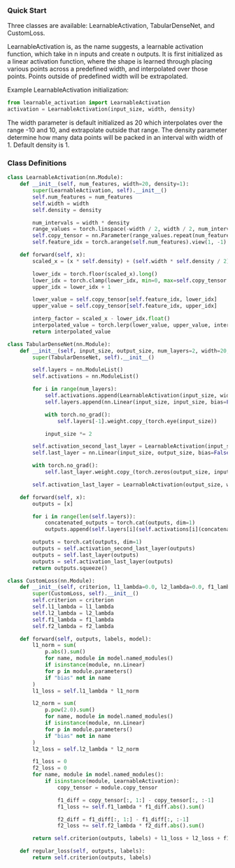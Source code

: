 ### Quick Start
Three classes are available: LearnableActivation, TabularDenseNet, and CustomLoss.

LearnableActivation is, as the name suggests, a learnable activation function, which take in n inputs and create n outputs. It is first initialized as a linear activation function, where the shape is learned through placing various points across a predefined width, and interpolated over those points. Points outside of predefined width will be extrapolated.

Example LearnableActivation initialization:
```python
from learnable_activation import LearnableActivation
activation = LearnableActivation(input_size, width, density)
```

The width parameter is default initialized as 20 which interpolates over the range -10 and 10, and extrapolate outside that range. The density parameter determine how many data points will be packed in an interval with width of 1. Default density is 1.

### Class Definitions
```python
class LearnableActivation(nn.Module):
    def __init__(self, num_features, width=20, density=1):
        super(LearnableActivation, self).__init__()
        self.num_features = num_features
        self.width = width
        self.density = density

        num_intervals = width * density
        range_values = torch.linspace(-width / 2, width / 2, num_intervals + 1)
        self.copy_tensor = nn.Parameter(range_values.repeat(num_features, 1))
        self.feature_idx = torch.arange(self.num_features).view(1, -1)

    def forward(self, x):
        scaled_x = (x * self.density) + (self.width * self.density / 2)

        lower_idx = torch.floor(scaled_x).long()
        lower_idx = torch.clamp(lower_idx, min=0, max=self.copy_tensor.size(1) - 2)
        upper_idx = lower_idx + 1

        lower_value = self.copy_tensor[self.feature_idx, lower_idx]
        upper_value = self.copy_tensor[self.feature_idx, upper_idx]

        interp_factor = scaled_x - lower_idx.float()
        interpolated_value = torch.lerp(lower_value, upper_value, interp_factor)
        return interpolated_value
```

```python
class TabularDenseNet(nn.Module):
    def __init__(self, input_size, output_size, num_layers=2, width=20, density=1):
        super(TabularDenseNet, self).__init__()

        self.layers = nn.ModuleList()
        self.activations = nn.ModuleList()

        for i in range(num_layers):
            self.activations.append(LearnableActivation(input_size, width, density))
            self.layers.append(nn.Linear(input_size, input_size, bias=False))

            with torch.no_grad():
                self.layers[-1].weight.copy_(torch.eye(input_size))

            input_size *= 2

        self.activation_second_last_layer = LearnableActivation(input_size, width, density)
        self.last_layer = nn.Linear(input_size, output_size, bias=False)

        with torch.no_grad():
            self.last_layer.weight.copy_(torch.zeros(output_size, input_size))

        self.activation_last_layer = LearnableActivation(output_size, width, density)

    def forward(self, x):
        outputs = [x]

        for i in range(len(self.layers)):
            concatenated_outputs = torch.cat(outputs, dim=1)
            outputs.append(self.layers[i](self.activations[i](concatenated_outputs)))

        outputs = torch.cat(outputs, dim=1)
        outputs = self.activation_second_last_layer(outputs)
        outputs = self.last_layer(outputs)
        outputs = self.activation_last_layer(outputs)
        return outputs.squeeze()
```

```python
class CustomLoss(nn.Module):
    def __init__(self, criterion, l1_lambda=0.0, l2_lambda=0.0, f1_lambda=0.0, f2_lambda=0.0):
        super(CustomLoss, self).__init__()
        self.criterion = criterion
        self.l1_lambda = l1_lambda
        self.l2_lambda = l2_lambda
        self.f1_lambda = f1_lambda
        self.f2_lambda = f2_lambda

    def forward(self, outputs, labels, model):
        l1_norm = sum(
            p.abs().sum()
            for name, module in model.named_modules()
            if isinstance(module, nn.Linear)
            for p in module.parameters()
            if "bias" not in name
        )
        l1_loss = self.l1_lambda * l1_norm

        l2_norm = sum(
            p.pow(2.0).sum()
            for name, module in model.named_modules()
            if isinstance(module, nn.Linear)
            for p in module.parameters()
            if "bias" not in name
        )
        l2_loss = self.l2_lambda * l2_norm

        f1_loss = 0
        f2_loss = 0
        for name, module in model.named_modules():
            if isinstance(module, LearnableActivation):
                copy_tensor = module.copy_tensor

                f1_diff = copy_tensor[:, 1:] - copy_tensor[:, :-1]
                f1_loss += self.f1_lambda * f1_diff.abs().sum()

                f2_diff = f1_diff[:, 1:] - f1_diff[:, :-1]
                f2_loss += self.f2_lambda * f2_diff.abs().sum()

        return self.criterion(outputs, labels) + l1_loss + l2_loss + f1_loss + f2_loss

    def regular_loss(self, outputs, labels):
        return self.criterion(outputs, labels)
```